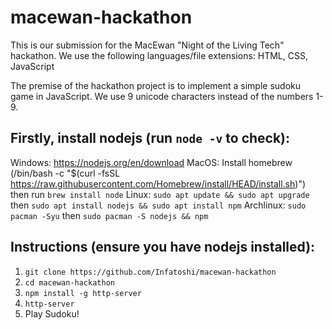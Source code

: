 # macewan-hackathon

This is our submission for the MacEwan "Night of the Living Tech" hackathon.
We use the following languages/file extensions: HTML, CSS, JavaScript

The premise of the hackathon project is to implement a simple sudoku game in JavaScript.
We use 9 unicode characters instead of the numbers 1-9. 

## Firstly, install nodejs (run `node -v` to check):
Windows: https://nodejs.org/en/download
MacOS: Install homebrew (/bin/bash -c "$(curl -fsSL https://raw.githubusercontent.com/Homebrew/install/HEAD/install.sh)") 
then run `brew install node`
Linux: `sudo apt update && sudo apt upgrade` then `sudo apt install nodejs && sudo apt install npm`
Archlinux: `sudo pacman -Syu` then `sudo pacman -S nodejs && npm`

## Instructions (ensure you have nodejs installed):
1. `git clone https://github.com/Infatoshi/macewan-hackathon`
2. `cd macewan-hackathon`
3. `npm install -g http-server`
4. `http-server`
5. Play Sudoku!
